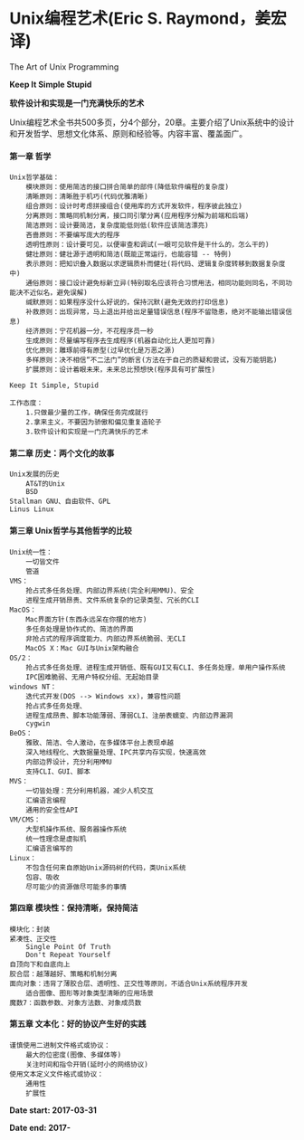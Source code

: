# Unix编程艺术(Eric S. Raymond，姜宏译)
The Art of Unix Programming

**Keep It Simple Stupid**

**软件设计和实现是一门充满快乐的艺术**

Unix编程艺术全书共500多页，分4个部分，20章。主要介绍了Unix系统中的设计和开发哲学、思想文化体系、原则和经验等。内容丰富、覆盖面广。

#### 第一章 哲学

	Unix哲学基础：
		模块原则：使用简洁的接口拼合简单的部件(降低软件编程的复杂度)
		清晰原则：清晰胜于机巧(代码优雅清晰)
		组合原则：设计时考虑拼接组合(使用库的方式开发软件，程序彼此独立)
		分离原则：策略同机制分离，接口同引擎分离(应用程序分解为前端和后端)
		简洁原则：设计要简洁，复杂度能低则低(软件应该简洁漂亮)
		吝啬原则：不要编写庞大的程序
		透明性原则：设计要可见，以便审查和调试(一眼可见软件是干什么的，怎么干的)
		健壮原则：健壮源于透明和简洁(既能正常运行，也能容错 -- 特例)
		表示原则：把知识叠入数据以求逻辑质朴而健壮(将代码、逻辑复杂度转移到数据复杂度中)
		通俗原则：接口设计避免标新立异(特别取名应该符合习惯用法，相同功能则同名，不同功能决不近似名，避免误解)
		缄默原则：如果程序没什么好说的，保持沉默(避免无效的打印信息)
		补救原则：出现异常，马上退出并给出足量错误信息(程序不留隐患，绝对不能输出错误信息)
		经济原则：宁花机器一分，不花程序员一秒
		生成原则：尽量编写程序去生成程序(机器自动化比人更加可靠)
		优化原则：雕琢前得有原型(过早优化是万恶之源)
		多样原则：决不相信“不二法门”的断言(方法在于自己的质疑和尝试，没有万能钥匙)
		扩展原则：设计着眼未来，未来总比预想快(程序具有可扩展性)
		
	Keep It Simple, Stupid
		
	工作态度：
		1.只做最少量的工作，确保任务完成就行
		2.拿来主义，不要因为骄傲和偏见重复造轮子
		3.软件设计和实现是一门充满快乐的艺术
		
#### 第二章 历史：两个文化的故事

	Unix发展的历史
		AT&T的Unix
		BSD
	Stallman GNU、自由软件、GPL
	Linus Linux
	
#### 第三章 Unix哲学与其他哲学的比较

	Unix统一性：
		一切皆文件
		管道
	VMS：
		抢占式多任务处理、内部边界系统(完全利用MMU)、安全
		进程生成开销昂贵、文件系统复杂的记录类型、冗长的CLI
	MacOS：
		Mac界面方针(东西永远呆在你摆的地方)
		多任务处理是协作式的、简洁的界面
		非抢占式的程序调度能力、内部边界系统脆弱、无CLI
		MacOS X：Mac GUI与Unix架构融合
	OS/2：
		抢占式多任务处理、进程生成开销低、既有GUI又有CLI、多任务处理，单用户操作系统
		IPC困难脆弱、无用户特权分组、无起始目录
	windows NT：
		迭代式开发(DOS --> Windows xx)，兼容性问题
		抢占式多任务处理、
		进程生成昂贵、脚本功能薄弱、薄弱CLI、注册表蠕变、内部边界漏洞
		cygwin
	BeOS：
		雅致、简洁、令人激动，在多媒体平台上表现卓越
		深入地线程化、大数据量处理、IPC共享内存实现，快速高效
		内部边界设计，充分利用MMU
		支持CLI、GUI、脚本
	MVS：
		一切皆处理：充分利用机器，减少人机交互
		汇编语言编程
		通用的安全性API
	VM/CMS：
		大型机操作系统、服务器操作系统
		统一性理念是虚拟机
		汇编语言编写的
	Linux：
		不包含任何来自原始Unix源码树的代码，类Unix系统
		包容、吸收
		尽可能少的资源做尽可能多的事情
	
#### 第四章 模块性：保持清晰，保持简洁

	模块化：封装
	紧凑性、正交性
		Single Point Of Truth
		Don't Repeat Yourself
	自顶向下和自底向上
	胶合层：越薄越好、策略和机制分离
	面向对象：违背了薄胶合层、透明性、正交性等原则，不适合Unix系统程序开发
		适合图像、图形等对象类型清晰的应用场景
	魔数7：函数参数、对象方法数、对象成员数
	
#### 第五章 文本化：好的协议产生好的实践

	谨慎使用二进制文件格式或协议：
		最大的位密度(图像、多媒体等)
		关注时间和指令开销(延时小的网络协议)
	使用文本定义文件格式或协议：
		通用性
		扩展性
	
		

**Date start: 2017-03-31**

**Date end: 2017-**


	